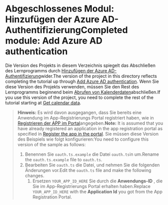 # <a name="completed-module-add-azure-ad-authentication"></a><span data-ttu-id="9c9d6-101">Abgeschlossenes Modul: Hinzufügen der Azure AD-Authentifizierung</span><span class="sxs-lookup"><span data-stu-id="9c9d6-101">Completed module: Add Azure AD authentication</span></span>

<span data-ttu-id="9c9d6-102">Die Version des Projekts in diesem Verzeichnis spiegelt das Abschließen des Lernprogramms durch [Hinzufügen der Azure AD-Authentifizierung](https://docs.microsoft.com/graph/training/angular-tutorial?tutorial-step=3)wider.</span><span class="sxs-lookup"><span data-stu-id="9c9d6-102">The version of the project in this directory reflects completing the tutorial up through [Add Azure AD authentication](https://docs.microsoft.com/graph/training/angular-tutorial?tutorial-step=3).</span></span> <span data-ttu-id="9c9d6-103">Wenn Sie diese Version des Projekts verwenden, müssen Sie den Rest des Lernprogramms beginnend beim [Abrufen von Kalenderdaten](https://docs.microsoft.com/graph/training/angular-tutorial?tutorial-step=4)abschließen.</span><span class="sxs-lookup"><span data-stu-id="9c9d6-103">If you use this version of the project, you need to complete the rest of the tutorial starting at [Get calendar data](https://docs.microsoft.com/graph/training/angular-tutorial?tutorial-step=4).</span></span>

> <span data-ttu-id="9c9d6-104">**Hinweis:** Es wird davon ausgegangen, dass Sie bereits eine Anwendung im App-Registrierungs Portal registriert haben, wie in [Registrieren der APP im Portal](https://docs.microsoft.com/graph/training/angular-tutorial?tutorial-step=2)angegeben.</span><span class="sxs-lookup"><span data-stu-id="9c9d6-104">**Note:** It is assumed that you have already registered an application in the app registration portal as specified in [Register the app in the portal](https://docs.microsoft.com/graph/training/angular-tutorial?tutorial-step=2).</span></span> <span data-ttu-id="9c9d6-105">Sie müssen diese Version des Beispiels wie folgt konfigurieren:</span><span class="sxs-lookup"><span data-stu-id="9c9d6-105">You need to configure this version of the sample as follows:</span></span>
>
> 1. <span data-ttu-id="9c9d6-106">Benennen Sie `oauth.ts.example` die Datei `oauth.ts`in um.</span><span class="sxs-lookup"><span data-stu-id="9c9d6-106">Rename the `oauth.ts.example` file to `oauth.ts`.</span></span>
> 1. <span data-ttu-id="9c9d6-107">Bearbeiten Sie `oauth.ts` die Datei, und nehmen Sie die folgenden Änderungen vor.</span><span class="sxs-lookup"><span data-stu-id="9c9d6-107">Edit the `oauth.ts` file and make the following changes.</span></span>
>     1. <span data-ttu-id="9c9d6-108">Ersetzen `YOUR_APP_ID_HERE` Sie durch die **Anwendungs-ID** , die Sie im App-Registrierungs Portal erhalten haben.</span><span class="sxs-lookup"><span data-stu-id="9c9d6-108">Replace `YOUR_APP_ID_HERE` with the **Application Id** you got from the App Registration Portal.</span></span>